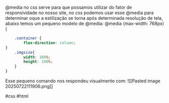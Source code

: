@media no css serve para que possamos utilizar do fator de responsividade no nosso site, no css podemos usar esse @media para determinar oque a estilização se torna após determinada resolução de tela, abaixo temos um pequeno modelo de @media:
@media (max-width: 768px) {

```css
    .container {
        flex-direction: column;
}
    .imgsize{
        width: 100%;
        height: 100%;
    }
}
```
Esse pequeno comando nos respondeu visualmente com:
![[Pasted image 20250722111906.png]]

 #css #html 